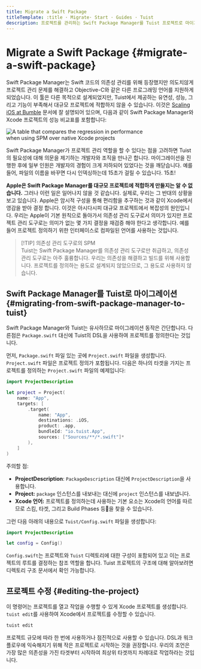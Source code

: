 ```yaml
---
title: Migrate a Swift Package
titleTemplate: :title · Migrate· Start · Guides · Tuist
description: 프로젝트를 관리하는 Swift Package Manager를 Tuist 프로젝트로 마이그레이션 하는 방법을 알아봅니다.
---
```


# Migrate a Swift Package {#migrate-a-swift-package}

Swift Package Manager는 Swift 코드의 의존성 관리를 위해 등장했지만 의도치않게 프로젝트 관리 문제를 해결하고 Objective-C와 같은 다른 프로그래밍 언어를 지원하게 되었습니다. 이 툴은 다른 목적으로 설계되었지만, Tuist에서 제공하는 유연성, 성능, 그리고 기능이 부족해서 대규모 프로젝트에 적합하지 않을 수 있습니다. 이것은 [Scaling iOS at Bumble](https://medium.com/bumble-tech/scaling-ios-at-bumble-239e0fa009f2) 문서에 잘 설명되어 있으며, 다음과 같이 Swift Package Manager와 Xcode 프로젝트의 성능 비교표를 포함합니다:

<img style="max-width: 400px;" alt="A table that compares the regression in performance when using SPM over native Xcode projects" src="/images/guides/start/migrate/performance-table.webp">

Swift Package Manager가 프로젝트 관리 역할을 할 수 있다는 점을 고려하면 Tuist의 필요성에 대해 의문을 제기하는 개발자와 조직을 만나곤 합니다. 마이그레이션을 진행한 후에 일부 인원은 개발자의 경험이 크게 저하되어 있었다는 것을 깨닫습니다. 예를 들어, 파일의 이름을 바꾸면 다시 인덱싱하는데 15초가 걸릴 수 있습니다. 15초!

**Apple은 Swift Package Manager를 대규모 프로젝트에 적합하게 만들지는 알 수 없습니다.** 그러나 이런 일은 일어나지 않을 것 같습니다. 실제로, 우리는 그 반대의 상황을 보고 있습니다. Apple은 암시적 구성을 통해 편리함을 추구하는 것과 같이 Xcode에서 영감을 받아 결정 합니다. 이것은 <LocalizedLink href="/guides/develop/projects/cost-of-convenience">아시다시피</LocalizedLink> 대규모 프로젝트에서 복잡성의 원인입니다. 우리는 Apple이 기본 원칙으로 돌아가서 의존성 관리 도구로서 의미가 있지만 프로젝트 관리 도구로는 의미가 없는 몇 가지 결정을 재검증 해야 한다고 생각합니다. 예를 들어 프로젝트 정의하기 위한 인터페이스로 컴파일된 언어를 사용하는 것입니다.

> [!TIP] 의존성 관리 도구로의 SPM\
> Tuist는 Swift Package Manager를 의존성 관리 도구로만 취급하고, 의존성 관리 도구로는 아주 훌륭합니다. 우리는 의존성을 해결하고 빌드를 위해 사용합니다. 프로젝트를 정의하는 용도로 설계되지 않았으므로, 그 용도로 사용하지 않습니다.

## Swift Package Manager를 Tuist로 마이그레이션 {#migrating-from-swift-package-manager-to-tuist}

Swift Package Manager와 Tuist는 유사하므로 마이그레이션 동작은 간단합니다. 다른점은 `Package.swift` 대신에 Tuist의 DSL을 사용하여 프로젝트를 정의한다는 것입니다.

먼저, `Package.swift` 파일 있는 곳에 `Project.swift` 파일을 생성합니다. `Project.swift` 파일은 프로젝트 정의가 포함됩니다. 다음은 하나의 타겟을 가지는 프로젝트를 정의하는 `Project.swift` 파일의 예제입니다:

```swift
import ProjectDescription

let project = Project(
    name: "App",
    targets: [
        .target(
            name: "App",
            destinations: .iOS,
            product: .app,
            bundleId: "io.tuist.App",
            sources: ["Sources/**/*.swift"]*
        ),
    ]
)
```

주의할 점:

- **ProjectDescription**: `PackageDescription` 대신에 `ProjectDescription`을 사용합니다.
- **Project:** `package` 인스턴스를 내보내는 대신에 `project` 인스턴스를 내보냅니다.
- **Xcode 언어:** 프로젝트를 정의하는데 사용하는 기본 요소는 Xcode의 언어를 따르므로 스킴, 타겟, 그리고 Build Phases 등을 찾을 수 있습니다.

그런 다음 아래의 내용으로 `Tuist/Config.swift` 파일을 생성합니다:

```swift
import ProjectDescription

let config = Config()
```

`Config.swift`는 프로젝트와 `Tuist` 디렉토리에 대한 구성이 포함되어 있고 이는 프로젝트의 루트를 결정하는 참조 역할을 합니다. Tuist 프로젝트의 구조에 대해 알아보려면 <LocalizedLink href="/guides/develop/projects/directory-structure">디렉토리 구조</LocalizedLink> 문서에서 확인 가능합니다.

## 프로젝트 수정 {#editing-the-project}

이 명령어는 프로젝트를 열고 작업을 수행할 수 있게 Xcode 프로젝트를 생성합니다. <LocalizedLink href="/guides/develop/projects/editing">`tuist edit`</LocalizedLink>를 사용하여 Xcode에서 프로젝트를 수정할 수 있습니다.

```bash
tuist edit
```

프로젝트 규모에 따라 한 번에 사용하거나 점진적으로 사용할 수 있습니다. DSL과 워크플로우에 익숙해지기 위해 작은 프로젝트로 시작하는 것을 권장합니다. 우리의 조언은 가장 많은 의존성을 가진 타겟부터 시작하여 최상위 타겟까지 차례대로 작업하라는 것입니다.
